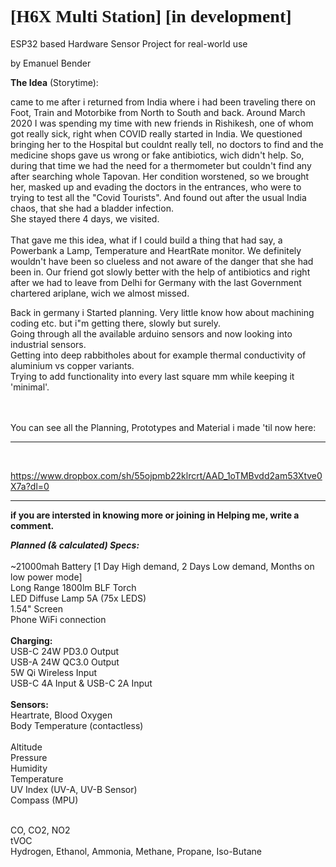
<h1 style="font-family:verdana;">[H6X Multi Station] [in development]</h1>
ESP32 based Hardware Sensor Project for real-world use
<p>by Emanuel Bender

<p><b>The Idea</b> (Storytime):<br/>

came to me after i returned from India where i had been traveling there on Foot, Train and Motorbike from North to South and back. 
Around March 2020 I was spending my time with new friends in Rishikesh, one of whom got really sick, right when COVID really started in India.
We questioned bringing her to the Hospital but couldnt really tell, no doctors to find and the medicine shops gave us wrong or fake antibiotics, wich didn't help.
So, during that time we had the need for a thermometer but couldn't find any after searching whole Tapovan.
Her condition worstened, so we brought her, masked up and evading the doctors in the entrances, who were to trying to test all the "Covid Tourists".
And found out after the usual India chaos, that she had a bladder infection. <br/>
She stayed there 4 days, we visited.<br/>
<br/>
That gave me this idea, what if I could build a thing that had say, a Powerbank a Lamp, Temperature and HeartRate monitor.
We definitely wouldn't have been so clueless and not aware of the danger that she had been in.
Our friend got slowly better with the help of antibiotics and right after we had to leave from Delhi for Germany with the last 
Government chartered ariplane, wich we almost missed.<br/>

Back in germany i Started planning. Very little know how about machining coding etc. but i"m getting there, slowly but surely.<br/>
Going through all the available arduino sensors and now looking into industrial sensors.<br/>
Getting into deep rabbitholes about for example thermal conductivity of aluminium vs copper variants.<br/>
Trying to add functionality into every last square mm while keeping it 'minimal'.<br/>
<br/>
<br/>

You can see all the Planning, Prototypes and Material i made 'til now here:<br/>
______________________________________________________________________________
<br/>

https://www.dropbox.com/sh/55ojpmb22klrcrt/AAD_1oTMBvdd2am53Xtve0X7a?dl=0 <br/>
______________________________________________________________________________
<p>
<b>if you are intersted in knowing more or joining in Helping me, write a comment.</b>
<p>    <p/>


<p><i><b> Planned (& calculated) Specs:</b></i><br/>
<br/>
~21000mah Battery [1 Day High demand, 2 Days Low demand, Months on low power mode]<br/>
Long Range 1800lm BLF Torch<br/>
LED Diffuse Lamp 5A (75x LEDS)<br/>
1.54" Screen<br/>
Phone WiFi connection<br/>
<br/>
<b>Charging:</b><br/>
USB-C 24W PD3.0 Output<br/>
USB-A 24W QC3.0 Output<br/>
5W Qi Wireless Input<br/>
USB-C 4A Input & USB-C 2A Input<br/>
<br/>
<b> Sensors:</b><br/>
Heartrate, Blood Oxygen<br/>
Body Temperature (contactless)<br/>
  <br/>
Altitude<br/>
Pressure<br/>
Humidity<br/>
Temperature<br/>
UV Index (UV-A, UV-B Sensor)<br/>
Compass (MPU)<br/>
  <br/>
<p>CO, CO2, NO2<br/>
tVOC<br/>
Hydrogen, Ethanol, Ammonia, Methane, Propane, Iso-Butane<p/>




